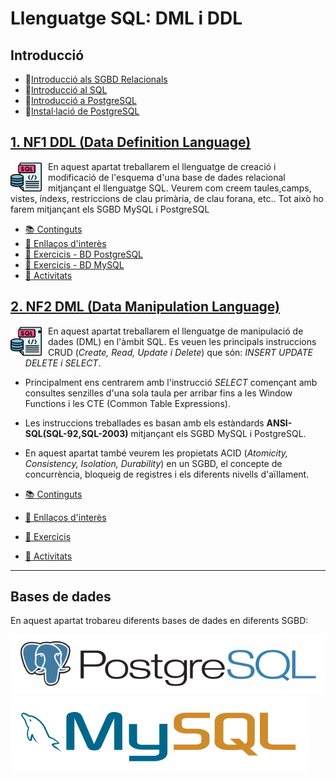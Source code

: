 # Llenguatge SQL: DML i DDL

## Introducció

* :blue_book:[Introducció als SGBD Relacionals](CONTINGUTS/M02_UF2_NF1_DOC01A_Introducció%20als%20SGBD%20Relacionals_v2023.pdf)
* :blue_book:[Introducció al SQL](<N2 - DML/CONTINGUTS/M02_UF2_NF1_DOC01B_Introducció%20al%20SQL_v2023.pdf>)
* :blue_book:[Introducció a PostgreSQL](CONTINGUTS/M02_UF2_NF1_DOC01C_Instroducció_Postgresql_v2023.pdf)
* :blue_book:[Instal·lació de PostgreSQL](CONTINGUTS/M02_UF2_NF1_DOC01D_Instal.lació_Postgresql_v2023.pdf)

## [1. NF1 DDL (Data Definition Language)](<NF1 - DDL/README.md>)

<img src="./assets/sql.png"
     alt="SQL"
     style="float: left; margin-right: 10px; width:50px" />

En aquest apartat treballarem el llenguatge de creació i modificació de l'esquema d'una base de dades relacional mitjançant el llenguatge SQL. Veurem com creem taules,camps, vistes, índexs, restriccions de clau primària, de clau forana, etc..
Tot això ho farem mitjançant els SGBD MySQL i PostgreSQL

* [:books: Continguts](<NF1 - DDL/README.md#continguts>)
* [:link: Enllaços d'interès](<NF1 - DDL/README.md#links>)
* [:notebook: Exercicis - BD PostgreSQL](<NF1 - DDL/README.md#exercicis-pgsql>)
* [:notebook: Exercicis - BD MySQL](<NF1 - DDL/README.md#exercicis-mysql>)
* [:pencil: Activitats](<NF1 - DDL/README.md#activitats>)

## [2. NF2 DML (Data Manipulation Language)](<NF2 - DML/README.md>)

<img src="./assets/sql.png"
     alt="SQL"
     style="float: left; margin-right: 10px; width:50px" />

* En aquest apartat treballarem el llenguatge de manipulació de dades (DML) en l'àmbit SQL. Es veuen les principals instruccions CRUD (*Create, Read, Update i Delete*) que són: *INSERT UPDATE DELETE i SELECT*.

* Principalment ens centrarem amb l'instrucció *SELECT* començant amb consultes senzilles d'una sola taula per arribar fins a les Window Functions i les CTE (Common Table Expressions).

* Les instruccions treballades es basan amb els estàndards **ANSI-SQL(SQL-92,SQL-2003)** mitjançant els SGBD MySQL i PostgreSQL.

* En aquest apartat també veurem les propietats ACID (*Atomicity, Consistency, Isolation, Durability*) en un SGBD, el concepte de concurrència, bloqueig de registres i els diferents nivells d'aïllament.

* [:books: Continguts](<NF2 - DML/README.md#continguts>)
* [:link: Enllaços d'interès](<NF2 - DML/README.md#links>)
* [:notebook: Exercicis](<NF2 - DML/README.md#exercicis>)
* [:pencil: Activitats](<NF2 - DML/README.md#activitats>)

---

## Bases de dades

En aquest apartat trobareu diferents bases de dades en diferents SGBD:

[![PostreSQL Logo](../assets/postgresql-horizontal.svg)](DATABASES/POSTGRESQL/README.md)
[![MySQL Logo](../assets/mysql-horizontal.svg)](DATABASES/MYSQL/README.md)
